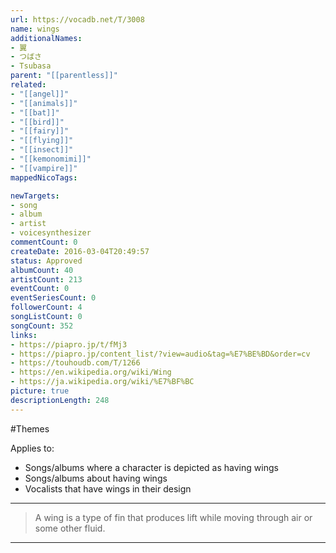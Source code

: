 ```yaml
---
url: https://vocadb.net/T/3008
name: wings
additionalNames: 
- 翼
- つばさ
- Tsubasa
parent: "[[parentless]]"
related:
- "[[angel]]"
- "[[animals]]"
- "[[bat]]"
- "[[bird]]"
- "[[fairy]]"
- "[[flying]]"
- "[[insect]]"
- "[[kemonomimi]]"
- "[[vampire]]"
mappedNicoTags:

newTargets:
- song
- album
- artist
- voicesynthesizer
commentCount: 0
createDate: 2016-03-04T20:49:57
status: Approved
albumCount: 40
artistCount: 213
eventCount: 0
eventSeriesCount: 0
followerCount: 4
songListCount: 0
songCount: 352
links: 
- https://piapro.jp/t/fMj3
- https://piapro.jp/content_list/?view=audio&tag=%E7%BE%BD&order=cv
- https://touhoudb.com/T/1266
- https://en.wikipedia.org/wiki/Wing
- https://ja.wikipedia.org/wiki/%E7%BF%BC
picture: true
descriptionLength: 248
---
```


#Themes

Applies to:

* Songs/albums where a character is depicted as having wings
* Songs/albums about having wings
* Vocalists that have wings in their design

___

> A wing is a type of fin that produces lift while moving through air or some other fluid.

---

